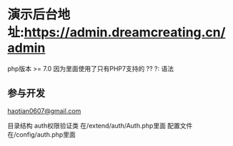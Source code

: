 演示后台地址:https://admin.dreamcreating.cn/admin 
==============================================

php版本 >= 7.0  因为里面使用了只有PHP7支持的 ?? ?: 语法

## 参与开发
haotian0607@gmail.com

目录结构
 auth权限验证类 在/extend/auth/Auth.php里面
 配置文件在/config/auth.php里面   
